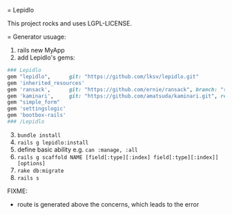 = Lepidlo

This project rocks and uses LGPL-LICENSE.

= Generator usuage:

1. rails new MyApp
2. add Lepidlo's gems:

```ruby
### Lepidlo
gem "lepidlo",      git: "https://github.com/lksv/lepidlo.git"
gem 'inherited_resources'
gem 'ransack',      git: "https://github.com/ernie/ransack", branch: "rails-4"
gem 'kaminari',     git: "https://github.com/amatsuda/kaminari.git", ref: "03fe8ba9b04c85372e04b4e31e89060caee26ff" # fast total_count
gem "simple_form"  
gem 'settingslogic' 
gem 'bootbox-rails'
### /Lepidlo

```

3. ```bundle install```
4. ```rails g lepidlo:install```
5. define basic ability e.g. ```can :manage, :all```
6. ```rails g scaffold NAME [field[:type][:index] field[:type][:index]] [options]```
7. ```rake db:migrate```
8. ```rails s```

FIXME:
 * route is generated above the concerns, which leads to the error
